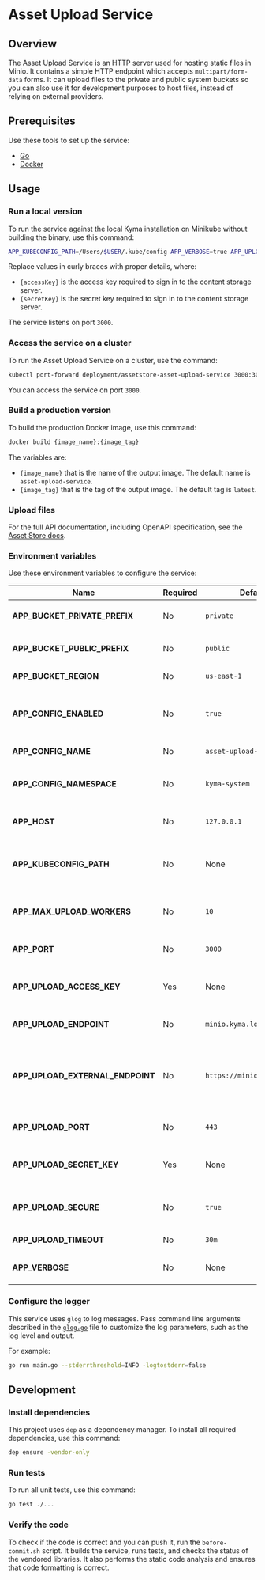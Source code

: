 # Asset Upload Service

## Overview

The Asset Upload Service is an HTTP server used for hosting static files in Minio. It contains a simple HTTP endpoint which accepts `multipart/form-data` forms. It can upload files to the private and public system buckets so you can also use it for development purposes to host files, instead of relying on external providers.

## Prerequisites

Use these tools to set up the service:

- [Go](https://golang.org)
- [Docker](https://www.docker.com/)

## Usage

### Run a local version

To run the service against the local Kyma installation on Minikube without building the binary, use this command:

```bash
APP_KUBECONFIG_PATH=/Users/$USER/.kube/config APP_VERBOSE=true APP_UPLOAD_ACCESS_KEY={accessKey} APP_UPLOAD_SECRET_KEY={secretKey} go run main.go
```

Replace values in curly braces with proper details, where:

- `{accessKey}` is the access key required to sign in to the content storage server.
- `{secretKey}` is the secret key required to sign in to the content storage server.

The service listens on port `3000`.

### Access the service on a cluster

To run the Asset Upload Service on a cluster, use the command:

```bash
kubectl port-forward deployment/assetstore-asset-upload-service 3000:3000 -n kyma-system
```

You can access the service on port `3000`.

### Build a production version

To build the production Docker image, use this command:

```bash
docker build {image_name}:{image_tag}
```

The variables are:

- `{image_name}` that is the name of the output image. The default name is `asset-upload-service`.
- `{image_tag}` that is the tag of the output image. The default tag is `latest`.

### Upload files

For the full API documentation, including OpenAPI specification, see the [Asset Store docs](https://kyma-project.io/docs/master/components/asset-store#details-asset-upload-service).

### Environment variables

Use these environment variables to configure the service:

| Name | Required | Default | Description |
|------|----------|---------|-------------|
| **APP_BUCKET_PRIVATE_PREFIX** | No | `private` | The prefix of the private system bucket |
| **APP_BUCKET_PUBLIC_PREFIX** | No | `public` | The prefix of the public system bucket |
| **APP_BUCKET_REGION** | No | `us-east-1` | The region of system buckets |
| **APP_CONFIG_ENABLED** | No | `true` | The toggle used to save and load the configuration using the ConfigMap resource |
| **APP_CONFIG_NAME** | No | `asset-upload-service` | The name of the ConfigMap resource |
| **APP_CONFIG_NAMESPACE** | No | `kyma-system` | The Namespace in which the ConfigMap resource is created |
| **APP_HOST** | No | `127.0.0.1` | The host on which the HTTP server listens |
| **APP_KUBECONFIG_PATH** | No | None | The path to the kubeconfig file, needed to run the service outside of a cluster |
| **APP_MAX_UPLOAD_WORKERS** | No | `10` | The maximum number of concurrent upload workers |
| **APP_PORT** | No | `3000` | The port on which the HTTP server listens |
| **APP_UPLOAD_ACCESS_KEY** | Yes | None | The access key required to sign in to the content storage server |
| **APP_UPLOAD_ENDPOINT** | No | `minio.kyma.local` | The address of the content storage server |
| **APP_UPLOAD_EXTERNAL_ENDPOINT** | No | `https://minio.kyma.local` | The external address of the content storage server. If not set, the system uses the `APP_UPLOAD_ENDPOINT` variable. |
| **APP_UPLOAD_PORT** | No | `443` | The port on which the content storage server listens |
| **APP_UPLOAD_SECRET_KEY** | Yes | None | The secret key required to sign in to the content storage server |
| **APP_UPLOAD_SECURE** | No | `true` | The HTTPS connection with the content storage server |
| **APP_UPLOAD_TIMEOUT** | No | `30m` | The file upload timeout |
| **APP_VERBOSE** | No | None | The toggle used to enable detailed logs in the service |

### Configure the logger

This service uses `glog` to log messages. Pass command line arguments described in the [`glog.go`](https://github.com/golang/glog/blob/master/glog.go) file to customize the log parameters, such as the log level and output.

For example:
```bash
go run main.go --stderrthreshold=INFO -logtostderr=false
```

## Development

### Install dependencies

This project uses `dep` as a dependency manager. To install all required dependencies, use this command:

```bash
dep ensure -vendor-only
```

### Run tests

To run all unit tests, use this command:

```bash
go test ./...
```

### Verify the code

To check if the code is correct and you can push it, run the `before-commit.sh` script. It builds the service, runs tests, and checks the status of the vendored libraries. It also performs the static code analysis and ensures that code formatting is correct.
